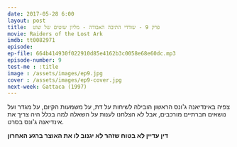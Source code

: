 ```yaml
---
date: 2017-05-28 6:00
layout: post
title: 	פרק 9 - שודדי התיבה האבודה - מליון שוטים של שוט
movie: Raiders of the Lost Ark
imdb: tt0082971
episode: 
ep-file: 664b414930f022910d85e4162b3c0058e68e60dc.mp3
episode-number: 9
test-me : :title
image : /assets/images/ep9.jpg
cover : /assets/images/ep9-cover.jpg
next-week: Gattaca (1997)
---
```

צפיה באינדיאנה ג'ונס הראשון הובילה לשיחות על דת, על משמעות הקיום, על מגדר ועל נושאים חברתיים מורכבים, אבל לא הצלחנו לענות על השאלה למה בכלל היה צריך את אינדיאנה ג'ונס בסרט.

**דין עדיין לא בטוח שזהר לא יגנוב לו את האוצר ברגע האחרון**